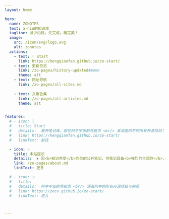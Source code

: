 ```yaml
---
layout: home

hero:
  name: ZONOTES
  text: a-niu的知识库
  tagline: 减少内耗，先完成，再完美！
  image:
    src: /icon/svg/logo.svg
    alt: zonotes
  actions:
    - text: 💡 start
      link: https://hengqianfan.github.io/zo-start/
    - text: 更新日志
      link: /zo-pages/history-updated#momo
      theme: alt
    - text: 网址导航
      link: /zo-pages/all-sites.md
      
    - text: 文章合集
      link: /zo-pages/all-articles.md
      theme: alt


features:
  # - icon: 🛫
  #   title: Start
  #   details:  离开笔记库，前往阿牛宇宙的导航页 <br/> 其涵盖阿牛的所有开源项目与网址
  #   link: https://hengqianfan.github.io/zo-start/
  #   linkText: 前往

  - icon: 💡
    title: 本站提示
    details:  ▪ 因<b>知识共享</b>的目的公开笔记，但笔记具备<b>强烈的主观性</b>，请勿当成专业教程。 <br /> ▪ <b>网络知识具有时效性，这一点无法避免。</b> <br />  ▪ 若存在版权争议，请联系站长，会尽快处理。
    link: /zo-pages/about.md
    linkText: 更多

  # - icon: 💥
  #   title: 
  #   details:  阿牛宇宙的导航页 <br/> 涵盖阿牛的所有开源项目与网页
  #   link: https://zocv.github.io/zo-start/
  #   linkText: 进入



---
```




<!-- ![](/gallery/24082801.png) -->


